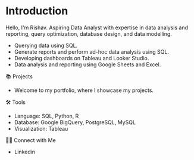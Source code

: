 # Introduction

Hello, I'm Rishav. Aspiring Data Analyst with expertise in data analysis and reporting, query optimization, database design, and data modelling.

- Querying data using SQL.
- Generate reports and perform ad-hoc data analysis using SQL.
- Developing dashboards on Tableau and Looker Studio.
- Data analysis and reporting using Google Sheets and Excel.

📚 Projects
- Welcome to my portfolio, where I showcase my projects.

🛠️ Tools
- Language: SQL, Python, R
- Database: Google BigQuery, PostgreSQL, MySQL
- Visualization: Tableau

👋🏻 Connect with Me
- Linkedin


